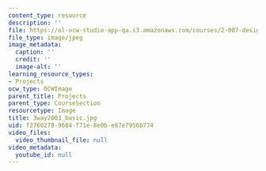```yaml
---
content_type: resource
description: ''
file: https://ol-ocw-studio-app-qa.s3.amazonaws.com/courses/2-007-design-and-manufacturing-i-spring-2009/f27602789684f71e8e0be87e7956b774_3way2003_basic.jpg
file_type: image/jpeg
image_metadata:
  caption: ''
  credit: ''
  image-alt: ''
learning_resource_types:
- Projects
ocw_type: OCWImage
parent_title: Projects
parent_type: CourseSection
resourcetype: Image
title: 3way2003_basic.jpg
uid: f2760278-9684-f71e-8e0b-e87e7956b774
video_files:
  video_thumbnail_file: null
video_metadata:
  youtube_id: null
---
```

